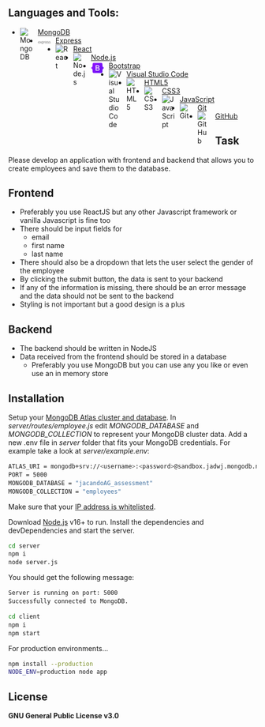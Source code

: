 ## Languages and Tools:

- [MongoDB  ](https://www.mongodb.com/)  [<img align="left" alt="MongoDB" width="26px" src="https://cdn.jsdelivr.net/gh/devicons/devicon/icons/mongodb/mongodb-original.svg" style="padding-right:10px;" />](https://www.mongodb.com/)
- [Express  ](https://expressjs.com/) [<img align="left" alt="React" width="26px" src="https://raw.githubusercontent.com/devicons/devicon/v2.15.1/icons/express/express-original-wordmark.svg" style="padding-right:10px;" />](https://expressjs.com/)
- [React  ](https://reactjs.org/) [<img align="left" alt="React" width="26px" src="https://cdn.jsdelivr.net/gh/devicons/devicon/icons/react/react-original.svg" style="padding-right:10px;" />](https://reactjs.org/)
- [Node.js  ](https://nodejs.org/en/) [<img align="left" alt="Node.js" width="26px" src="https://cdn.jsdelivr.net/gh/devicons/devicon/icons/nodejs/nodejs-original.svg" style="padding-right:10px;" />](https://nodejs.org/en/)
- [Bootstrap ](https://getbootstrap.com/)[<img align="left" alt="React" width="26px" src="https://raw.githubusercontent.com/devicons/devicon/v2.15.1/icons/bootstrap/bootstrap-original.svg" style="padding-right:10px;" />](https://getbootstrap.com/)
- [Visual Studio Code  ](https://code.visualstudio.com/) [<img align="left" alt="Visual Studio Code" width="26px" src="https://cdn.jsdelivr.net/gh/devicons/devicon/icons/vscode/vscode-original.svg" style="padding-right:10px;" />](https://code.visualstudio.com/)
- [HTML5  ]()[<img align="left" alt="HTML5" width="26px" src="https://cdn.jsdelivr.net/gh/devicons/devicon/icons/html5/html5-original.svg" style="padding-right:10px;" />]()
- [CSS3  ]()[<img align="left" alt="CSS3" width="26px" src="https://cdn.jsdelivr.net/gh/devicons/devicon/icons/css3/css3-original.svg" style="padding-right:10px;" />]()
- [JavaScript  ]()[<img align="left" alt="JavaScript" width="26px" src="https://cdn.jsdelivr.net/gh/devicons/devicon/icons/javascript/javascript-original.svg" style="padding-right:10px;" />]()
- [Git ](https://git-scm.com/downloads)[<img align="left"  alt="Git" width="26px" src="https://cdn.jsdelivr.net/gh/devicons/devicon/icons/git/git-original.svg" style="padding-right:10px;" />](https://git-scm.com/downloads)
- [GitHub  ](https://github.com/kmaodus)[<img align="left" align="left" alt="GitHub" width="26px" src="https://user-images.githubusercontent.com/3369400/139447912-e0f43f33-6d9f-45f8-be46-2df5bbc91289.png" style="padding-right:10px;" />](https://github.com/kmaodus)

## Task
Please develop an application with frontend and backend that allows you to create employees and save
them to the database.

## Frontend
- Preferably you use ReactJS but any other Javascript framework or vanilla Javascript is fine too
- There should be input fields for
    - email
    - first name
    - last name
- There should also be a dropdown that lets the user select the gender of the employee
- By clicking the submit button, the data is sent to your backend
- If any of the information is missing, there should be an error message and the data should not be sent
    to the backend
- Styling is not important but a good design is a plus
## Backend
- The backend should be written in NodeJS
- Data received from the frontend should be stored in a database
    - Preferably you use MongoDB but you can use any you like or even use an in memory store



## Installation

Setup your [MongoDB Atlas cluster and database](https://www.mongodb.com/docs/atlas/getting-started/). 
In *server/routes/employee.js* edit *MONGODB_DATABASE* and *MONGODB_COLLECTION* to represent your MongoDB cluster data.
Add a new .env file in *server* folder that fits your MongoDB credentials. For example take a look at *server/example.env*:

```sh
ATLAS_URI = mongodb+srv://<username>:<password>@sandbox.jadwj.mongodb.net/employees?retryWrites=true&w=majority
PORT = 5000
MONGODB_DATABASE = "jacandoAG_assessment"
MONGODB_COLLECTION = "employees"
```

Make sure that your [IP address is whitelisted](https://www.mongodb.com/docs/atlas/security/add-ip-address-to-list/).

Download [Node.js](https://nodejs.org/) v16+ to run.
Install the dependencies and devDependencies and start the server.

```sh
cd server
npm i
node server.js
```

You should get the following message: 

```sh
Server is running on port: 5000  
Successfully connected to MongoDB.
```

```sh
cd client
npm i
npm start
```

For production environments...

```sh
npm install --production
NODE_ENV=production node app
```




## License

**GNU General Public License v3.0**
